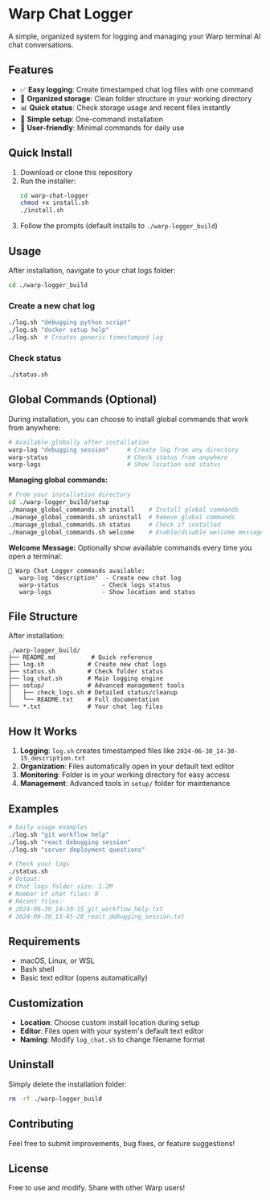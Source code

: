 # Warp Chat Logger

A simple, organized system for logging and managing your Warp terminal AI chat conversations.

## Features

- ✅ **Easy logging**: Create timestamped chat log files with one command
- 📁 **Organized storage**: Clean folder structure in your working directory
- 📊 **Quick status**: Check storage usage and recent files instantly
- 🔧 **Simple setup**: One-command installation
- 🎯 **User-friendly**: Minimal commands for daily use

## Quick Install

1. Download or clone this repository
2. Run the installer:
   ```bash
   cd warp-chat-logger
   chmod +x install.sh
   ./install.sh
   ```
3. Follow the prompts (default installs to `./warp-logger_build`)

## Usage

After installation, navigate to your chat logs folder:

```bash
cd ./warp-logger_build
```

### Create a new chat log
```bash
./log.sh "debugging python script"
./log.sh "docker setup help"
./log.sh  # Creates generic timestamped log
```

### Check status
```bash
./status.sh
```

## Global Commands (Optional)

During installation, you can choose to install global commands that work from anywhere:

```bash
# Available globally after installation
warp-log "debugging session"     # Create log from any directory
warp-status                      # Check status from anywhere
warp-logs                        # Show location and status
```

**Managing global commands:**
```bash
# From your installation directory
cd ./warp-logger_build/setup
./manage_global_commands.sh install    # Install global commands
./manage_global_commands.sh uninstall  # Remove global commands
./manage_global_commands.sh status     # Check if installed
./manage_global_commands.sh welcome    # Enable/disable welcome message
```

**Welcome Message:**
Optionally show available commands every time you open a terminal:
```
📝 Warp Chat Logger commands available:
   warp-log "description"  - Create new chat log
   warp-status            - Check logs status
   warp-logs              - Show location and status
```

## File Structure

After installation:
```
./warp-logger_build/
├── README.md          # Quick reference
├── log.sh            # Create new chat logs
├── status.sh         # Check folder status
├── log_chat.sh       # Main logging engine
├── setup/            # Advanced management tools
│   ├── check_logs.sh # Detailed status/cleanup
│   └── README.txt    # Full documentation
└── *.txt             # Your chat log files
```

## How It Works

1. **Logging**: `log.sh` creates timestamped files like `2024-06-30_14-30-15_description.txt`
2. **Organization**: Files automatically open in your default text editor
3. **Monitoring**: Folder is in your working directory for easy access
4. **Management**: Advanced tools in `setup/` folder for maintenance

## Examples

```bash
# Daily usage examples
./log.sh "git workflow help"
./log.sh "react debugging session"
./log.sh "server deployment questions"

# Check your logs
./status.sh
# Output:
# Chat logs folder size: 1.2M
# Number of chat files: 8
# Recent files:
# 2024-06-30_14-30-15_git_workflow_help.txt
# 2024-06-30_13-45-20_react_debugging_session.txt
```

## Requirements

- macOS, Linux, or WSL
- Bash shell
- Basic text editor (opens automatically)

## Customization

- **Location**: Choose custom install location during setup
- **Editor**: Files open with your system's default text editor
- **Naming**: Modify `log_chat.sh` to change filename format

## Uninstall

Simply delete the installation folder:
```bash
rm -rf ./warp-logger_build
```

## Contributing

Feel free to submit improvements, bug fixes, or feature suggestions!

## License

Free to use and modify. Share with other Warp users!
